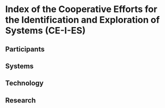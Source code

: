 # Index of the Cooperative Efforts for the Identification and Exploration of Systems (CE-I-ES)

## Participants

## Systems

## Technology

## Research
